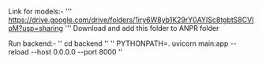 Link for models:-
'''
https://drive.google.com/drive/folders/1iry6W8yb1K29rY0AYISc8tgbtS8CVIpM?usp=sharing
'''
Download and add this folder to ANPR folder

Run backend:-
''
cd backend
''
''
PYTHONPATH=. uvicorn main:app --reload --host 0.0.0.0 --port 8000
''
